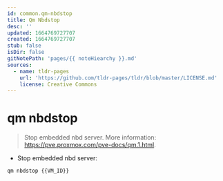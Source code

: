 ```yaml
---
id: common.qm-nbdstop
title: Qm Nbdstop
desc: ''
updated: 1664769727707
created: 1664769727707
stub: false
isDir: false
gitNotePath: 'pages/{{ noteHiearchy }}.md'
sources:
  - name: tldr-pages
    url: 'https://github.com/tldr-pages/tldr/blob/master/LICENSE.md'
    license: Creative Commons
---
```

# qm nbdstop

> Stop embedded nbd server.
> More information: <https://pve.proxmox.com/pve-docs/qm.1.html>.

- Stop embedded nbd server:

`qm nbdstop {{VM_ID}}`

